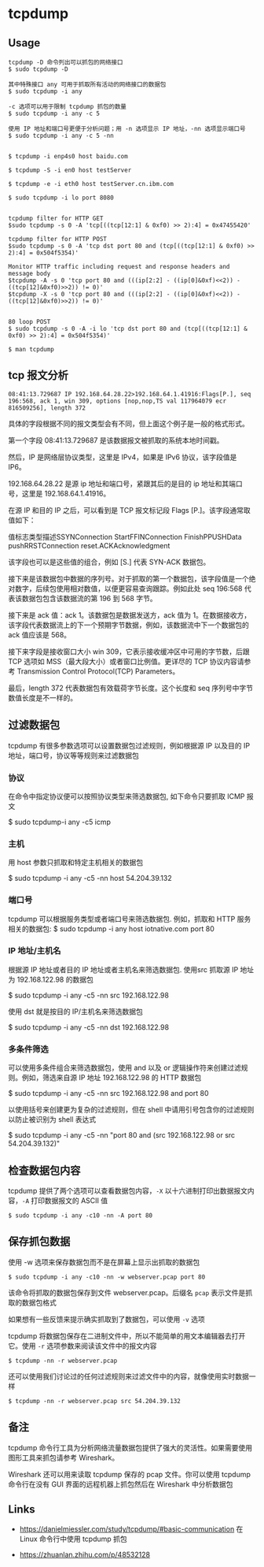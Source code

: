 # tcpdump

## Usage

    tcpdump -D 命令列出可以抓包的网络接口
    $ sudo tcpdump -D

    其中特殊接口 any 可用于抓取所有活动的网络接口的数据包
    $ sudo tcpdump -i any

    -c 选项可以用于限制 tcpdump 抓包的数量
    $ sudo tcpdump -i any -c 5

    使用 IP 地址和端口号更便于分析问题；用 -n 选项显示 IP 地址，-nn 选项显示端口号
    $ sudo tcpdump -i any -c 5 -nn


    $ tcpdump -i enp4s0 host baidu.com

    $ tcpdump -S -i en0 host testServer

    $ tcpdump -e -i eth0 host testServer.cn.ibm.com

    $ sudo tcpdump -i lo port 8080


    tcpdump filter for HTTP GET
    $sudo tcpdump -s 0 -A 'tcp[((tcp[12:1] & 0xf0) >> 2):4] = 0x47455420'

    tcpdump filter for HTTP POST
    $sudo tcpdump -s 0 -A 'tcp dst port 80 and (tcp[((tcp[12:1] & 0xf0) >> 2):4] = 0x504f5354)'

    Monitor HTTP traffic including request and response headers and message body 
    $tcpdump -A -s 0 'tcp port 80 and (((ip[2:2] - ((ip[0]&0xf)<<2)) - ((tcp[12]&0xf0)>>2)) != 0)'
    $tcpdump -X -s 0 'tcp port 80 and (((ip[2:2] - ((ip[0]&0xf)<<2)) - ((tcp[12]&0xf0)>>2)) != 0)'


    80 loop POST
    $ sudo tcpdump -s 0 -A -i lo 'tcp dst port 80 and (tcp[((tcp[12:1] & 0xf0) >> 2):4] = 0x504f5354)' 

    $ man tcpdump

## tcp 报文分析

`08:41:13.729687 IP 192.168.64.28.22>192.168.64.1.41916:Flags[P.], seq 196:568, ack 1, win 309, options [nop,nop,TS val 117964079 ecr 816509256], length 372`

具体的字段根据不同的报文类型会有不同，但上面这个例子是一般的格式形式。

第一个字段 08:41:13.729687 是该数据报文被抓取的系统本地时间戳。

然后，IP 是网络层协议类型，这里是 IPv4，如果是 IPv6 协议，该字段值是 IP6。

192.168.64.28.22 是源 ip 地址和端口号，紧跟其后的是目的 ip 地址和其端口号，这里是 192.168.64.1.41916。

在源 IP 和目的 IP 之后，可以看到是 TCP 报文标记段 Flags [P.]。该字段通常取值如下：

值标志类型描述SSYNConnection StartFFINConnection FinishPPUSHData pushRRSTConnection reset.ACKAcknowledgment

该字段也可以是这些值的组合，例如 [S.] 代表 SYN-ACK 数据包。

接下来是该数据包中数据的序列号。对于抓取的第一个数据包，该字段值是一个绝对数字，后续包使用相对数值，以便更容易查询跟踪。例如此处 seq 196:568 代表该数据包包含该数据流的第 196 到 568 字节。

接下来是 ack 值：ack 1。该数据包是数据发送方，ack 值为 1。在数据接收方，该字段代表数据流上的下一个预期字节数据，例如，该数据流中下一个数据包的 ack 值应该是 568。

接下来字段是接收窗口大小 win 309，它表示接收缓冲区中可用的字节数，后跟 TCP 选项如 MSS（最大段大小）或者窗口比例值。更详尽的 TCP 协议内容请参考 Transmission Control Protocol(TCP) Parameters。

最后，length 372 代表数据包有效载荷字节长度。这个长度和 seq 序列号中字节数值长度是不一样的。

## 过滤数据包

tcpdump 有很多参数选项可以设置数据包过滤规则，例如根据源 IP 以及目的 IP 地址，端口号，协议等等规则来过滤数据包

### 协议

在命令中指定协议便可以按照协议类型来筛选数据包, 如下命令只要抓取 ICMP 报文

$ sudo tcpdump-i any -c5 icmp

### 主机

用 host 参数只抓取和特定主机相关的数据包

$ sudo tcpdump -i any -c5 -nn host 54.204.39.132

### 端口号

tcpdump 可以根据服务类型或者端口号来筛选数据包. 例如，抓取和 HTTP 服务相关的数据包:
$ sudo tcpdump -i any host iotnative.com port 80

### IP 地址/主机名

根据源 IP 地址或者目的 IP 地址或者主机名来筛选数据包. 使用src 抓取源 IP 地址为 192.168.122.98 的数据包

$ sudo tcpdump -i any -c5 -nn src 192.168.122.98

使用 dst 就是按目的 IP/主机名来筛选数据包

$ sudo tcpdump -i any -c5 -nn dst 192.168.122.98

### 多条件筛选

可以使用多条件组合来筛选数据包，使用 and 以及 or 逻辑操作符来创建过滤规则。例如，筛选来自源 IP 地址 192.168.122.98 的 HTTP 数据包

$ sudo tcpdump -i any -c5 -nn src 192.168.122.98 and port 80

以使用括号来创建更为复杂的过滤规则，但在 shell 中请用引号包含你的过滤规则以防止被识别为 shell 表达式

$ sudo tcpdump -i any -c5 -nn "port 80 and (src 192.168.122.98 or src 54.204.39.132)"

## 检查数据包内容

tcpdump 提供了两个选项可以查看数据包内容，`-X` 以十六进制打印出数据报文内容，`-A` 打印数据报文的 ASCII 值

`$ sudo tcpdump -i any -c10 -nn -A port 80`

## 保存抓包数据

使用 -w 选项来保存数据包而不是在屏幕上显示出抓取的数据包

`$ sudo tcpdump -i any -c10 -nn -w webserver.pcap port 80`

该命令将抓取的数据包保存到文件 webserver.pcap。后缀名 `pcap` 表示文件是抓取的数据包格式

如果想有一些反馈来提示确实抓取到了数据包，可以使用 `-v` 选项

tcpdump 将数据包保存在二进制文件中，所以不能简单的用文本编辑器去打开它。使用 `-r` 选项参数来阅读该文件中的报文内容

`$ tcpdump -nn -r webserver.pcap`

还可以使用我们讨论过的任何过滤规则来过滤文件中的内容，就像使用实时数据一样

`$ tcpdump -nn -r webserver.pcap src 54.204.39.132`

## 备注

tcpdump 命令行工具为分析网络流量数据包提供了强大的灵活性。如果需要使用图形工具来抓包请参考 Wireshark。

Wireshark 还可以用来读取 tcpdump 保存的 pcap 文件。你可以使用 tcpdump 命令行在没有 GUI 界面的远程机器上抓包然后在 Wireshark 中分析数据包

## Links

* https://danielmiessler.com/study/tcpdump/#basic-communication 在 Linux 命令行中使用 tcpdump 抓包

* https://zhuanlan.zhihu.com/p/48532128